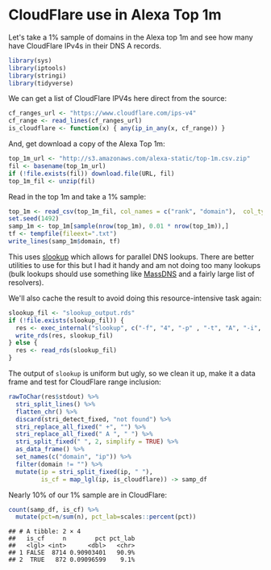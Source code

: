 # CloudFlare use in Alexa Top 1m

Let's take a 1% sample of domains in the Alexa top 1m and see how many have CloudFlare IPv4s in their DNS A records.




```r
library(sys)
library(iptools)
library(stringi)
library(tidyverse)
```

We can get a list of CloudFlare IPV4s here direct from the source:


```r
cf_ranges_url <- "https://www.cloudflare.com/ips-v4"
cf_range <- read_lines(cf_ranges_url)
is_cloudflare <- function(x) { any(ip_in_any(x, cf_range)) }
```

And, get download a copy of the Alexa Top 1m:


```r
top_1m_url <- "http://s3.amazonaws.com/alexa-static/top-1m.csv.zip"
fil <- basename(top_1m_url)
if (!file.exists(fil)) download.file(URL, fil)
top_1m_fil <- unzip(fil)
```

Read in the top 1m and take a 1% sample:


```r
top_1m <- read_csv(top_1m_fil, col_names = c("rank", "domain"),  col_types = "ic")
set.seed(1492)
samp_1m <- top_1m[sample(nrow(top_1m), 0.01 * nrow(top_1m)),]
tf <- tempfile(fileext=".txt")
write_lines(samp_1m$domain, tf)
```

This uses [slookup](https://github.com/hrbrmstr/slookup) which allows for parallel DNS lookups. There are better utilities to use for this but I had it handy and am not doing too many lookups (bulk lookups should use something like [MassDNS](https://github.com/blechschmidt/massdns) and a fairly large list of resolvers).

We'll also cache the result to avoid doing this resource-intensive task again:


```r
slookup_fil <- "slookup_output.rds"
if (!file.exists(slookup_fil)) {
  res <- exec_internal("slookup", c("-f", "4", "-p" , "-t", "A", "-i", tf))
  write_rds(res, slookup_fil)
} else {
  res <- read_rds(slookup_fil)
}
```

The output of `slookup` is uniform but ugly, so we clean it up, make it a data frame and test for CloudFlare range inclusion:


```r
rawToChar(res$stdout) %>%
  stri_split_lines() %>%
  flatten_chr() %>%
  discard(stri_detect_fixed, "not found") %>%
  stri_replace_all_fixed(" +", "") %>%
  stri_replace_all_fixed(" A ", " ") %>%
  stri_split_fixed(" ", 2, simplify = TRUE) %>%
  as_data_frame() %>%
  set_names(c("domain", "ip")) %>%
  filter(domain != "") %>%
  mutate(ip = stri_split_fixed(ip, " "),
         is_cf = map_lgl(ip, is_cloudflare)) -> samp_df
```

Nearly 10% of our 1% sample are in CloudFlare:


```r
count(samp_df, is_cf) %>%
  mutate(pct=n/sum(n), pct_lab=scales::percent(pct))
```

```
## # A tibble: 2 × 4
##   is_cf     n        pct pct_lab
##   <lgl> <int>      <dbl>   <chr>
## 1 FALSE  8714 0.90903401   90.9%
## 2  TRUE   872 0.09096599    9.1%
```
